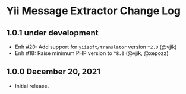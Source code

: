 # Yii Message Extractor Change Log

## 1.0.1 under development

- Enh #20: Add support for `yiisoft/translator` version `^2.0` (@vjik)
- Enh #18: Raise minimum PHP version to `^8.0` (@vjik, @xepozz)

## 1.0.0 December 20, 2021

- Initial release.
